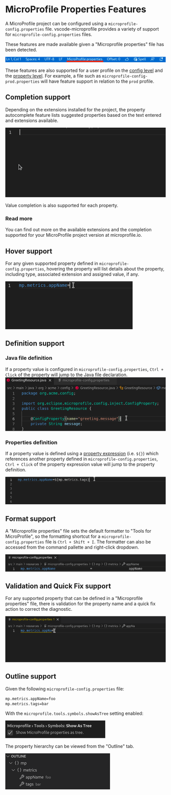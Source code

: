 # MicroProfile Properties Features

A MicroProfile project can be configured using a `microprofile-config.properties` file. vscode-microprofile provides a variety of support for `microprofile-config.properties` files.

These features are made available given a "Microprofile properties" file has been detected.

![MP Properties Detection](./res/MPPropertiesDetection.png)

These features are also supported for a user profile on the [config level](https://download.eclipse.org/microprofile/microprofile-config-2.0/microprofile-config-spec-2.0.html#_on_config_source_level) and the [property level](https://download.eclipse.org/microprofile/microprofile-config-2.0/microprofile-config-spec-2.0.html#_on_property_level). For example, a file such as `microprofile-config-prod.properties` will have feature support in relation to the `prod` profile.

## Completion support

Depending on the extensions installed for the project, the property autocomplete feature lists suggested properties based on the text entered and extensions available.

![Property Completion](./res/MPPropertyCompletion.gif)

Value completion is also supported for each property.

### Read more

You can find out more on the available extensions and the completion supported for your MicroProfile project version at microprofile.io.

## Hover support

For any given supported property defined in `microprofile-config.properties`, hovering the property will list details about the property, including type, associated extension and assigned value, if any.

![Property Hover](./res/MPPropertyHover.gif)

## Definition support

### Java file definition

If a property value is configured in `microprofile-config.properties`, `Ctrl + Click` of the property will jump to the Java file declaration.
![Java Definition](./res/MPJumpToJavaDefinition.gif)

### Properties definition

If a property value is defined using a [property expression](https://download.eclipse.org/microprofile/microprofile-config-2.0/microprofile-config-spec-2.0.html#property-expressions) (i.e. `${}`) which references another property defined in `microprofile-config.properties`, `Ctrl + Click` of the property expression value will jump to the property definition.

![Property Definition](./res/MPPropertyValueDefinition.gif)

## Format support

A "Microprofile properties" file sets the default formatter to "Tools for MicroProfile", so the formatting shortcut for a `microprofile-config.properties` file is `Ctrl + Shift + I`. The formatter can also be accessed from the command pallette and right-click dropdown.

![Property Formatter](./res/MPFormatter.gif)

## Validation and Quick Fix support

For any supported property that can be defined in a "Microprofile properties" file, there is validation for the property name and a quick fix action to correct the diagnostic.

![Property Quick Fix](./res/MPPropertyQuickFix.gif)

## Outline support

Given the following `microprofile-config.properties` file:

```properties
mp.metrics.appName=foo
mp.metrics.tags=bar
```

With the `microprofile.tools.symbols.showAsTree` setting enabled:

![Show As Tree Setting](./res/MPShowAsTreeSetting.png)

The property hierarchy can be viewed from the "Outline" tab.

![Show As Tree Outline](./res/MPShowAsTreeOutline.png)
